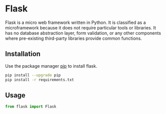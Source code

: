 # Flask
Flask is a micro web framework written in Python. It is classified as a microframework because it does not require particular tools or libraries. It has no database abstraction layer, form validation, or any other components where pre-existing third-party libraries provide common functions.

## Installation

Use the package manager [pip](https://pip.pypa.io/en/stable/) to install flask.

```bash
pip install --upgrade pip
pip install -r requirements.txt
```

## Usage

```python
from flask import Flask
```


